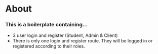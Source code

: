 # About
<h3>
    This is a boilerplate containing...
</h3>
<ul>
    <li>
        3 user login and register (Student, Admin & Client)
    </li>
    <li>
        There is only one login and register route. They will be logged in or registered according to their roles.
    </li>
</ul>
